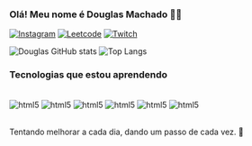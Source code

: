 
### Olá! Meu nome é Douglas Machado 👋🏻

[![Instagram](https://img.shields.io/badge/Instagram-E4405F?style=for-the-badge&logo=instagram&logoColor=white
)](https://www.instagram.com/doqpek/)
[![Leetcode](https://img.shields.io/badge/-LeetCode-FFA116?style=for-the-badge&logo=LeetCode&logoColor=black
)](https://leetcode.com/douglasrmachado/)
[![Twitch](https://img.shields.io/badge/Twitch-9146FF?style=for-the-badge&logo=twitch&logoColor=white
)](https://www.twitch.tv/doqpek)

![Douglas GitHub stats](https://github-readme-stats.vercel.app/api?username=douglasrmachado&show_icons=true&theme=tokyonight)
![Top Langs](https://github-readme-stats.vercel.app/api/top-langs/?username=douglasrmachado&layout=compact)

### Tecnologias que estou aprendendo
<div style="display: inline_block"><br/>
  <img align="center" alt="html5" src="https://img.shields.io/badge/HTML5-E34F26?style=for-the-badge&logo=html5&logoColor=white" />
  <img align="center" alt="html5" src="https://img.shields.io/badge/CSS3-1572B6?style=for-the-badge&logo=css3&logoColor=white" />
  <img align="center" alt="html5" src="https://img.shields.io/badge/JavaScript-F7DF1E?style=for-the-badge&logo=javascript&logoColor=black" />
  <img align="center" alt="html5" src="https://img.shields.io/badge/Java-ED8B00?style=for-the-badge&logo=openjdk&logoColor=white" />
  <img align="center" alt="html5" src="https://img.shields.io/badge/MySQL-00000F?style=for-the-badge&logo=mysql&logoColor=white" />
  <img align="center" alt="html5" src="https://img.shields.io/badge/SQLite-07405E?style=for-the-badge&logo=sqlite&logoColor=white" />
</div><br>

Tentando melhorar a cada dia, dando um passo de cada vez. 🧩

